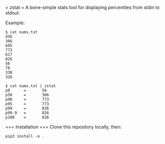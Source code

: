= zstat =
A bone-simple stats tool for displaying percentiles from stdin to stdout.

Example:
```
$ cat nums.txt
456
366
695
773
617
826
56
78
338
326
```


```
$ cat nums.txt | zstat
p0      =       56
p50     =       366
p90     =       773
p95     =       773
p99     =       826
p99.9   =       826
p100    =       826
```

=== Installation ===
Clone this repository locally, then:

```
pip3 install -e .
```
